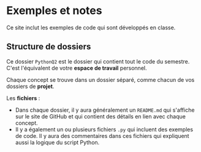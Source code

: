 # Exemples et notes

Ce site inclut les exemples de code qui sont développés en classe.


## Structure de dossiers

Ce dossier `PythonQ2` est le dossier qui contient tout le code du semestre. C'est l'équivalent de votre **espace de travail** personnel.

Chaque concept se trouve dans un dossier séparé, comme chacun de vos dossiers de **projet**.

Les **fichiers** :
* Dans chaque dossier, il y aura généralement un `README.md` qui s'affiche sur le site de GitHub et qui contient des détails en lien avec chaque concept.
* Il y a également un ou plusieurs fichiers `.py` qui incluent des exemples de code. Il y aura des commentaires dans ces fichiers qui expliquent aussi la logique du script Python.